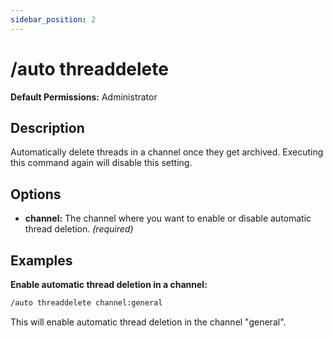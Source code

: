 ```yaml
---
sidebar_position: 2
---
```


# /auto threaddelete
**Default Permissions:** Administrator
## Description
Automatically delete threads in a channel once they get archived. Executing this command again will disable this setting.
## Options
- **channel:** The channel where you want to enable or disable automatic thread deletion. *(required)*
## Examples
**Enable automatic thread deletion in a channel:**
```bash
/auto threaddelete channel:general
```
This will enable automatic thread deletion in the channel "general".
